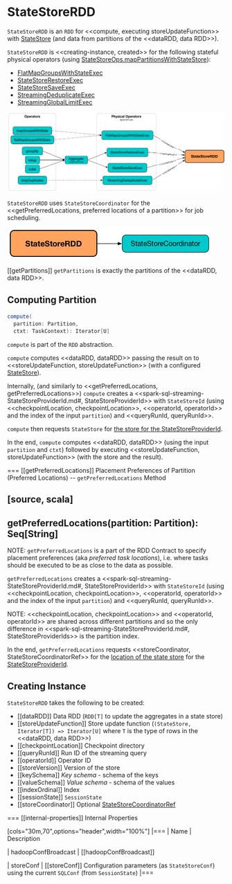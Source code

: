 # StateStoreRDD

`StateStoreRDD` is an `RDD` for <<compute, executing storeUpdateFunction>> with [StateStore](StateStore.md) (and data from partitions of the <<dataRDD, data RDD>>).

`StateStoreRDD` is <<creating-instance, created>> for the following stateful physical operators (using [StateStoreOps.mapPartitionsWithStateStore](StateStoreOps.md#mapPartitionsWithStateStore)):

* [FlatMapGroupsWithStateExec](physical-operators/FlatMapGroupsWithStateExec.md)
* [StateStoreRestoreExec](physical-operators/StateStoreRestoreExec.md)
* [StateStoreSaveExec](physical-operators/StateStoreSaveExec.md)
* [StreamingDeduplicateExec](physical-operators/StreamingDeduplicateExec.md)
* [StreamingGlobalLimitExec](physical-operators/StreamingGlobalLimitExec.md)

![StateStoreRDD, Physical and Logical Plans, and operators](images/StateStoreRDD-SparkPlans-LogicalPlans-operators.png)

`StateStoreRDD` uses `StateStoreCoordinator` for the <<getPreferredLocations, preferred locations of a partition>> for job scheduling.

![StateStoreRDD and StateStoreCoordinator](images/StateStoreRDD-StateStoreCoordinator.png)

[[getPartitions]]
`getPartitions` is exactly the partitions of the <<dataRDD, data RDD>>.

## <span id="compute"> Computing Partition

```scala
compute(
  partition: Partition,
  ctxt: TaskContext): Iterator[U]
```

`compute` is part of the `RDD` abstraction.

`compute` computes <<dataRDD, dataRDD>> passing the result on to <<storeUpdateFunction, storeUpdateFunction>> (with a configured [StateStore](StateStore.md)).

Internally, (and similarly to <<getPreferredLocations, getPreferredLocations>>) `compute` creates a <<spark-sql-streaming-StateStoreProviderId.md#, StateStoreProviderId>> with `StateStoreId` (using <<checkpointLocation, checkpointLocation>>, <<operatorId, operatorId>> and the index of the input `partition`) and <<queryRunId, queryRunId>>.

`compute` then requests `StateStore` for [the store for the StateStoreProviderId](StateStore.md#get).

In the end, `compute` computes <<dataRDD, dataRDD>> (using the input `partition` and `ctxt`) followed by executing <<storeUpdateFunction, storeUpdateFunction>> (with the store and the result).

=== [[getPreferredLocations]] Placement Preferences of Partition (Preferred Locations) -- `getPreferredLocations` Method

[source, scala]
----
getPreferredLocations(partition: Partition): Seq[String]
----

NOTE: `getPreferredLocations` is a part of the RDD Contract to specify placement preferences (aka _preferred task locations_), i.e. where tasks should be executed to be as close to the data as possible.

`getPreferredLocations` creates a <<spark-sql-streaming-StateStoreProviderId.md#, StateStoreProviderId>> with `StateStoreId` (using <<checkpointLocation, checkpointLocation>>, <<operatorId, operatorId>> and the index of the input `partition`) and <<queryRunId, queryRunId>>.

NOTE: <<checkpointLocation, checkpointLocation>> and <<operatorId, operatorId>> are shared across different partitions and so the only difference in <<spark-sql-streaming-StateStoreProviderId.md#, StateStoreProviderIds>> is the partition index.

In the end, `getPreferredLocations` requests <<storeCoordinator, StateStoreCoordinatorRef>> for the [location of the state store](StateStoreCoordinatorRef.md#getLocation) for the [StateStoreProviderId](spark-sql-streaming-StateStoreProviderId.md).

## Creating Instance

`StateStoreRDD` takes the following to be created:

* [[dataRDD]] Data RDD (`RDD[T]` to update the aggregates in a state store)
* [[storeUpdateFunction]] Store update function (`(StateStore, Iterator[T]) => Iterator[U]` where `T` is the type of rows in the <<dataRDD, data RDD>>)
* [[checkpointLocation]] Checkpoint directory
* [[queryRunId]] Run ID of the streaming query
* [[operatorId]] Operator ID
* [[storeVersion]] Version of the store
* [[keySchema]] *Key schema* - schema of the keys
* [[valueSchema]] *Value schema* - schema of the values
* [[indexOrdinal]] Index
* [[sessionState]] `SessionState`
* [[storeCoordinator]] Optional [StateStoreCoordinatorRef](StateStoreCoordinatorRef.md)

=== [[internal-properties]] Internal Properties

[cols="30m,70",options="header",width="100%"]
|===
| Name
| Description

| hadoopConfBroadcast
| [[hadoopConfBroadcast]]

| storeConf
| [[storeConf]] Configuration parameters (as `StateStoreConf`) using the current `SQLConf` (from `SessionState`)
|===

